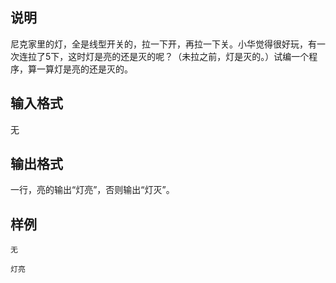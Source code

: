 <h2>说明</h2>

尼克家里的灯，全是线型开关的，拉一下开，再拉一下关。小华觉得很好玩，有一次连拉了$5$下，这时灯是亮的还是灭的呢？（未拉之前，灯是灭的。）试编一个程序，算一算灯是亮的还是灭的。
<h2>输入格式</h2>

无

<h2>输出格式</h2>

一行，亮的输出“灯亮”，否则输出“灯灭”。

<h2>样例</h2>
<pre><code class="language-input1">无</code></pre><pre><code class="language-output1">灯亮</code></pre>
